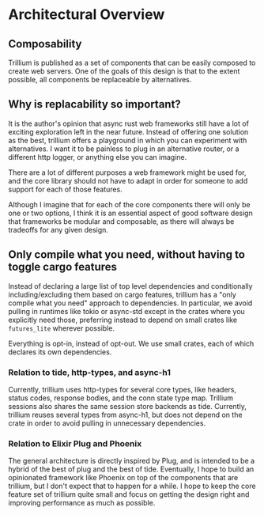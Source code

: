 # Architectural Overview

## Composability

Trillium is published as a set of components that can be easily composed
to create web servers. One of the goals of this design is that to the
extent possible, all components be replaceable by alternatives.

## Why is replacability so important?

It is the author's opinion that async rust web frameworks still have a
lot of exciting exploration left in the near future. Instead of
offering one solution as the best, trillium offers a playground in which
you can experiment with alternatives. I want it to be painless to plug
in an alternative router, or a different http logger, or anything else
you can imagine.

There are a lot of different purposes a web framework might be used
for, and the core library should not have to adapt in order for
someone to add support for each of those features.

Although I imagine that for each of the core components there will
only be one or two options, I think it is an essential aspect of good
software design that frameworks be modular and composable, as there
will always be tradeoffs for any given design.

## Only compile what you need, without having to toggle cargo features

Instead of declaring a large list of top level dependencies and
conditionally including/excluding them based on cargo features, trillium
has a "only compile what you need" approach to dependencies.  In
particular, we avoid pulling in runtimes like tokio or async-std
except in the crates where you explicitly need those, preferring
instead to depend on small crates like `futures_lite` wherever
possible.

Everything is opt-in, instead of opt-out. We use small crates, each of
which declares its own dependencies.

### Relation to tide, http-types, and async-h1

Currently, trillium uses http-types for several core types, like headers,
status codes, response bodies, and the conn state type map. Trillium
sessions also shares the same session store backends as
tide. Currently, trillium reuses several types from async-h1, but does not
depend on the crate in order to avoid pulling in unnecessary
dependencies.


### Relation to Elixir Plug and Phoenix

The general architecture is directly inspired by Plug, and is intended
to be a hybrid of the best of plug and the best of tide. Eventually, I
hope to build an opinionated framework like Phoenix on top of the
components that are trillium, but I don't expect that to happen for a
while. I hope to keep the core feature set of trillium quite small and
focus on getting the design right and improving performance as much as
possible. 
